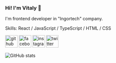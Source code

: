 ### Hi! I'm Vitaly 👋
I'm frontend developer in "Ingortech" company.

Skills:  React / JavaScript / TypeScript / HTML / CSS



[<img src='https://cdn.jsdelivr.net/npm/simple-icons@3.0.1/icons/github.svg' alt='github' height='40'>](https://github.com/vitalykrupin)  [<img src='https://cdn.jsdelivr.net/npm/simple-icons@3.0.1/icons/facebook.svg' alt='facebook' height='40'>](https://www.facebook.com/vitalykrupin)  [<img src='https://cdn.jsdelivr.net/npm/simple-icons@3.0.1/icons/instagram.svg' alt='instagram' height='40'>](https://www.instagram.com/vitalykrupin/)  [<img src='https://cdn.jsdelivr.net/npm/simple-icons@3.0.1/icons/twitter.svg' alt='twitter' height='40'>](https://twitter.com/vitalykrupin)  

![GitHub stats](https://github-readme-stats.vercel.app/api?username=vitalykrupin&show_icons=true)  
